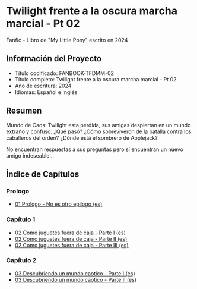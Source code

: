 # Twilight frente a la oscura marcha marcial - Pt 02
Fanfic - Libro de "My Little Pony" escrito en 2024

## Información del Proyecto
- Título codificado: FANBOOK-TFDMM-02
- Título completo: Twilight frente a la oscura marcha marcial - Pt 02
- Año de escritura: 2024
- Idiomas: Español e Inglés

## Resumen

Mundo de Caos: Twilight esta perdida, sus amigas despiertan en un mundo extraño y confuso. ¿Qué pasó? ¿Cómo sobreviveron de la batalla contra los caballeros del orden? ¿Dónde está el sombrero de Applejack?

No encuentran respuestas a sus preguntas pero sí encuentran un nuevo amigo indeseable...

## Índice de Capítulos

### Prologo
- [01 Prologo - No es otro epilogo (es)](https://github.com/danieljordan1900/FANBOOK-TFDMM-02/blob/main/01%20Prologo%20-%20No%20es%20otro%20epilogo%20(es).md)

### Capítulo 1
- [02 Como juguetes fuera de caja - Parte I (es)](https://github.com/danieljordan1900/FANBOOK-TFDMM-02/blob/main/02%20Como%20juguetes%20fuera%20de%20caja%20-%20Parte%20I%20(es).md)
- [02 Como juguetes fuera de caja - Parte II (es)](https://github.com/danieljordan1900/FANBOOK-TFDMM-02/blob/main/02%20Como%20juguetes%20fuera%20de%20caja%20-%20Parte%20II%20(es).md)
- [02 Como juguetes fuera de caja - Parte III (es)](https://github.com/danieljordan1900/FANBOOK-TFDMM-02/blob/main/02%20Como%20juguetes%20fuera%20de%20caja%20-%20Parte%20III%20(es).md)

### Capítulo 2
- [03 Descubriendo un mundo caotico - Parte I (es)](https://github.com/danieljordan1900/FANBOOK-TFDMM-02/blob/main/03%20Descubriendo%20un%20mundo%20caotico%20-%20Parte%20I%20(es).md)
- [03 Descubriendo un mundo caotico - Parte II (es)](https://github.com/danieljordan1900/FANBOOK-TFDMM-02/blob/main/03%20Descubriendo%20un%20mundo%20caotico%20-%20Parte%20II%20(es).md)
